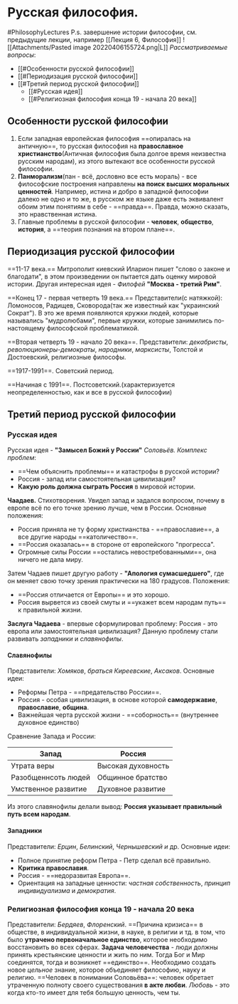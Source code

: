 # Русская философия.
#PhilosophyLectures 
P.s. завершение истории философии, см. предыдущие лекции, например [[Лекция 6, Философия]]
![[Attachments/Pasted image 20220406155724.png|L]]
*Рассматриваемые вопросы*:
- [[#Особенности русской философии]]
- [[#Периодизация русской философии]]
- [[#Третий период русской философии]]
	- [[#Русская идея]]
	- [[#Религиозная философия конца 19 - начала 20 века]]

## Особенности русской философии
1) Если западная европейская философия ==опиралась на античную==, то русская философия на **православное христианство**(Античная философия была долгое время неизвестна русским народам),  из этого вытекают все особенности русской философии.
2) **Панморализм**(пан - всё, дословно все есть мораль) - все философские построения направлены **на поиск высших моральных ценностей**.
	Например, истина и добро в западной философии далеко не одно и то же, в русском же языке даже есть эквивалент обоим этим понятиям в себе - ==правда==. Правда, можно сказать, это нравственная истина.
3) Главные проблемы в русской философии - **человек**, **общество**, **история**, а ==теория познания на втором плане==.

## Периодизация русской философии
==11-17 века.== 
Митрополит киевский Иларион пишет "слово о законе и благодати", в этом произведении он пытается дать оценку мировой истории. Другая интересная идея - *Филофей*  **"Москва - третий Рим"**.

==Конец 17 - первая четверть 19 века.== 
Представители(с натяжкой): Ломоносов, Радищев, Сковорода(так же известный как "украинский Сократ"). В это же время появляются кружки людей, которые назывались "мудролюбами", первые кружки, которые занимились по-настоящему философской проблематикой.

==Вторая четверть 19 - начало 20 века==. 
Представители: *декабристы*, *революционеры-демократы*, *народники*, *марксисты*, Толстой и Достоевский, религиозные философы.

==1917-1991==. Советский период.

==Начиная с 1991==. Постсоветский.(характеризуется неопределенностью, как и все в русской философии)

## Третий период русской философии
### Русская идея
Русская идея - **"Замысел Божий у России"** *Соловьёв.*
*Комплекс проблем*:
- ==Чем объяснить проблемы== и катастрофы в русской истории?
- Россия - запад или самостоятельная цивилизация?
- **Какую роль должна сыграть Россия** в мировой истории.

**Чаадаев.** Стихотворения.
Увидел запад и задался вопросом, почему в европе всё по его точке зрению лучше, чем в России.
Основные положения:
- Россия приняла не ту форму христианства - ==православие==, а все другие народы ==католичество==.
- ==Россия оказалась== в стороне от европейского "прогресса".
- Огромные силы России ==остались невостребованными==, она ничего не дала миру.

Затем Чадаев пишет другую работу - **"Апология сумасшедшего"**, где он меняет свою точку зрения практически на 180 градусов.
Положения:
- ==Россия отличается от Европы== и это хорошо. 
- Россия вырвется из своей смуты и ==укажет всем народам путь== к правильной жизни.

**Заслуга Чадаева** - впервые сформулировал проблему: Россия - это европа или замостоятельная цивилизация? Данную проблему стали развивать *западники* и *славянофилы*.

#### Славянофилы
Представители: *Хомяков*, *браться Киреевские*, *Аксаков*.
Основные идеи:
- Реформы Петра - ==предательство России==.
- Россия - особая цивилизация, в основе которой **самодержавие**, **православие**, **община**.
- Важнейшая черта русской жизни - ==соборность== (внутреннее духовное единство)

Сравнение Запада и России:

| Запад               | Россия             |
| ------------------- | ------------------ |
| Утрата веры         | Высокая духовность |
| Разобщеннсоть людей | Общинное братство  |
| Умственное развитие | Духовное развитие  |

Из этого славянофилы делали вывод: **Россия указывает правильный путь всем народам**.

#### Западники 
Представители: *Ерцин*, *Белинский*, *Чернышевский и* др.
Основные идеи:
- Полное принятие реформ Петра - Петр сделал всё правильно.
- **Критика православия**.
- Россия - ==недоразвитая Европа==.
- Ориентация на западные ценности: *частная собственность*, *принцип индивидуализма* и *демократия*.

### Религиозная философия конца 19 - начала 20 века
Представители: *Бердяев*, *Флоренский*.
==Причина кризиса== в обществе, в индивидуальной жизни, в науке, в религии и тд. в том, что было **утрачено первоначальное единство**, которое необходимо восстановить во всех сферах.
**Задача человечества** - люди должны принять крестьянские ценности и жить по ним. Тогда Бог и Мир соединятся, тогда и возникнет ==единство==. 
Необходимо создать новое *цельное* знание, которое объединяет философию, науку и религию.
==Человек в понимании Соловьёва==: человек обретает утраченную полноту своего существования **в акте любви**.  *Любовь* - это когда кто-то имеет для тебя большую ценность, чем ты.
